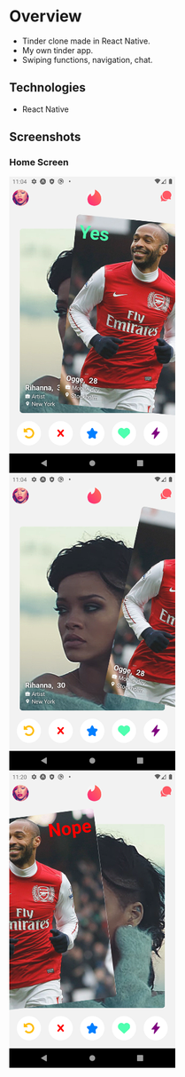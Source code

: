 # Overview
- Tinder clone made in React Native. 
- My own tinder app. 
- Swiping functions, navigation, chat.

## Technologies
- React Native 

## Screenshots

### Home Screen
<img src="/assets/tinder1.png" alt="Home Screen" style="width: 300px;">
<img src="/assets/tinder2.png" alt="Home Screen" style="width: 300px;">
<img src="/assets/tinder3.png" alt="Home Screen" style="width: 300px;">



